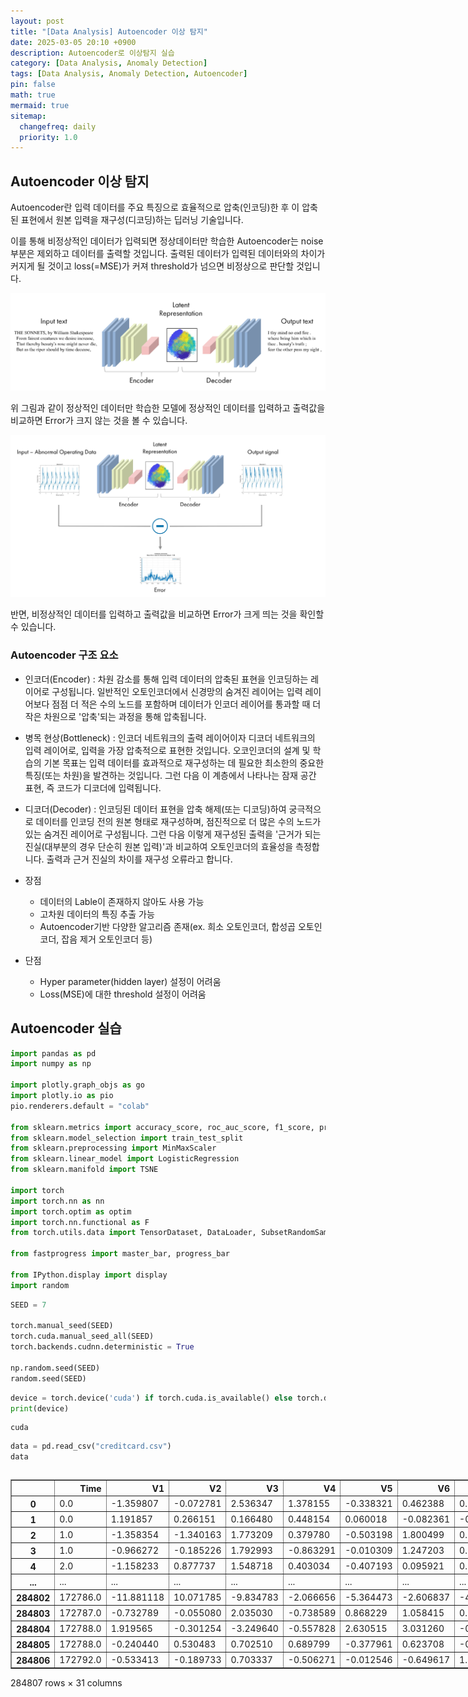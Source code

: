 ```yaml
---
layout: post
title: "[Data Analysis] Autoencoder 이상 탐지"
date: 2025-03-05 20:10 +0900
description: Autoencoder로 이상탐지 실습
category: [Data Analysis, Anomaly Detection]
tags: [Data Analysis, Anomaly Detection, Autoencoder]
pin: false
math: true
mermaid: true
sitemap:
  changefreq: daily
  priority: 1.0
---
```


## Autoencoder 이상 탐지
Autoencoder란 입력 데이터를 주요 특징으로 효율적으로 압축(인코딩)한 후 이 압축된 표현에서 원본 입력을 재구성(디코딩)하는 딥러닝 기술입니다.

 이를 통해 비정상적인 데이터가 입력되면 정상데이터만 학습한 Autoencoder는 noise부분은 제외하고 데이터를 출력할 것입니다. 출력된 데이터가 입력된 데이터와의 차이가 커지게 될 것이고 loss(=MSE)가 커져 threshold가 넘으면 비정상으로 판단할 것입니다.

![autoencoder](/assets/img/data_analysis/anomaly_detection/autoencoder/autoencoder.svg)

위 그림과 같이 정상적인 데이터만 학습한 모델에 정상적인 데이터를 입력하고 출력값을 비교하면 Error가 크지 않는 것을 볼 수 있습니다.

![autoencoder-anomaly](/assets/img/data_analysis/anomaly_detection/autoencoder/autoencoder-anomaly.svg)

반면, 비정상적인 데이터를 입력하고 출력값을 비교하면 Error가 크게 띄는 것을 확인할 수 있습니다.

### Autoencoder 구조 요소

- 인코더(Encoder) : 차원 감소를 통해 입력 데이터의 압축된 표현을 인코딩하는 레이어로 구성됩니다. 일반적인 오토인코더에서 신경망의 숨겨진 레이어는 입력 레이어보다 점점 더 적은 수의 노드를 포함하며 데이터가 인코더 레이어를 통과할 때 더 작은 차원으로 '압축'되는 과정을 통해 압축됩니다.

- 병목 현상(Bottleneck) : 인코더 네트워크의 출력 레이어이자 디코더 네트워크의 입력 레이어로, 입력을 가장 압축적으로 표현한 것입니다. 오코인코더의 설계 및 학습의 기본 목표는 입력 데이터를 효과적으로 재구성하는 데 필요한 최소한의 중요한 특징(또는 차원)을 발견하는 것입니다. 그런 다음 이 계층에서 나타나는 잠재 공간 표현, 즉 코드가 디코더에 입력됩니다.

- 디코더(Decoder) : 인코딩된 데이터 표현을 압축 해제(또는 디코딩)하여 궁극적으로 데이터를 인코딩 전의 원본 형태로 재구성하며, 점진적으로 더 많은 수의 노드가 있는 숨겨진 레이어로 구성됩니다. 그런 다음 이렇게 재구성된 출력을 '근거가 되는 진실(대부분의 경우 단순히 원본 입력)'과 비교하여 오토인코더의 효율성을 측정합니다. 출력과 근거 진실의 차이를 재구성 오류라고 합니다.

- 장점
    - 데이터의 Lable이 존재하지 않아도 사용 가능
    - 고차원 데이터의 특징 추출 가능
    - Autoencoder기반 다양한 알고리즘 존재(ex. 희소 오토인코더, 합성곱 오토인코더, 잡음 제거 오토인코더 등)

- 단점
    - Hyper parameter(hidden layer) 설정이 어려움
    - Loss(MSE)에 대한 threshold 설정이 어려움

## Autoencoder 실습


```python
import pandas as pd
import numpy as np

import plotly.graph_objs as go
import plotly.io as pio
pio.renderers.default = "colab"

from sklearn.metrics import accuracy_score, roc_auc_score, f1_score, precision_score, recall_score
from sklearn.model_selection import train_test_split
from sklearn.preprocessing import MinMaxScaler
from sklearn.linear_model import LogisticRegression
from sklearn.manifold import TSNE

import torch
import torch.nn as nn
import torch.optim as optim
import torch.nn.functional as F
from torch.utils.data import TensorDataset, DataLoader, SubsetRandomSampler

from fastprogress import master_bar, progress_bar

from IPython.display import display
import random
```


```python
SEED = 7

torch.manual_seed(SEED)
torch.cuda.manual_seed_all(SEED)
torch.backends.cudnn.deterministic = True

np.random.seed(SEED)
random.seed(SEED)
```


```python
device = torch.device('cuda') if torch.cuda.is_available() else torch.device('cpu')
print(device)
```

    cuda
    


```python
data = pd.read_csv("creditcard.csv")
data
```





  <div id="df-2ee9df68-d2b5-4001-99bd-2d1983cf6f66" class="colab-df-container">
    <div>
<style scoped>
    .dataframe tbody tr th:only-of-type {
        vertical-align: middle;
    }

    .dataframe tbody tr th {
        vertical-align: top;
    }

    .dataframe thead th {
        text-align: right;
    }
</style>
<table border="1" class="dataframe">
  <thead>
    <tr style="text-align: right;">
      <th></th>
      <th>Time</th>
      <th>V1</th>
      <th>V2</th>
      <th>V3</th>
      <th>V4</th>
      <th>V5</th>
      <th>V6</th>
      <th>V7</th>
      <th>V8</th>
      <th>V9</th>
      <th>V10</th>
      <th>V11</th>
      <th>V12</th>
      <th>V13</th>
      <th>V14</th>
      <th>V15</th>
      <th>V16</th>
      <th>V17</th>
      <th>V18</th>
      <th>V19</th>
      <th>V20</th>
      <th>V21</th>
      <th>V22</th>
      <th>V23</th>
      <th>V24</th>
      <th>V25</th>
      <th>V26</th>
      <th>V27</th>
      <th>V28</th>
      <th>Amount</th>
      <th>Class</th>
    </tr>
  </thead>
  <tbody>
    <tr>
      <th>0</th>
      <td>0.0</td>
      <td>-1.359807</td>
      <td>-0.072781</td>
      <td>2.536347</td>
      <td>1.378155</td>
      <td>-0.338321</td>
      <td>0.462388</td>
      <td>0.239599</td>
      <td>0.098698</td>
      <td>0.363787</td>
      <td>0.090794</td>
      <td>-0.551600</td>
      <td>-0.617801</td>
      <td>-0.991390</td>
      <td>-0.311169</td>
      <td>1.468177</td>
      <td>-0.470401</td>
      <td>0.207971</td>
      <td>0.025791</td>
      <td>0.403993</td>
      <td>0.251412</td>
      <td>-0.018307</td>
      <td>0.277838</td>
      <td>-0.110474</td>
      <td>0.066928</td>
      <td>0.128539</td>
      <td>-0.189115</td>
      <td>0.133558</td>
      <td>-0.021053</td>
      <td>149.62</td>
      <td>0</td>
    </tr>
    <tr>
      <th>1</th>
      <td>0.0</td>
      <td>1.191857</td>
      <td>0.266151</td>
      <td>0.166480</td>
      <td>0.448154</td>
      <td>0.060018</td>
      <td>-0.082361</td>
      <td>-0.078803</td>
      <td>0.085102</td>
      <td>-0.255425</td>
      <td>-0.166974</td>
      <td>1.612727</td>
      <td>1.065235</td>
      <td>0.489095</td>
      <td>-0.143772</td>
      <td>0.635558</td>
      <td>0.463917</td>
      <td>-0.114805</td>
      <td>-0.183361</td>
      <td>-0.145783</td>
      <td>-0.069083</td>
      <td>-0.225775</td>
      <td>-0.638672</td>
      <td>0.101288</td>
      <td>-0.339846</td>
      <td>0.167170</td>
      <td>0.125895</td>
      <td>-0.008983</td>
      <td>0.014724</td>
      <td>2.69</td>
      <td>0</td>
    </tr>
    <tr>
      <th>2</th>
      <td>1.0</td>
      <td>-1.358354</td>
      <td>-1.340163</td>
      <td>1.773209</td>
      <td>0.379780</td>
      <td>-0.503198</td>
      <td>1.800499</td>
      <td>0.791461</td>
      <td>0.247676</td>
      <td>-1.514654</td>
      <td>0.207643</td>
      <td>0.624501</td>
      <td>0.066084</td>
      <td>0.717293</td>
      <td>-0.165946</td>
      <td>2.345865</td>
      <td>-2.890083</td>
      <td>1.109969</td>
      <td>-0.121359</td>
      <td>-2.261857</td>
      <td>0.524980</td>
      <td>0.247998</td>
      <td>0.771679</td>
      <td>0.909412</td>
      <td>-0.689281</td>
      <td>-0.327642</td>
      <td>-0.139097</td>
      <td>-0.055353</td>
      <td>-0.059752</td>
      <td>378.66</td>
      <td>0</td>
    </tr>
    <tr>
      <th>3</th>
      <td>1.0</td>
      <td>-0.966272</td>
      <td>-0.185226</td>
      <td>1.792993</td>
      <td>-0.863291</td>
      <td>-0.010309</td>
      <td>1.247203</td>
      <td>0.237609</td>
      <td>0.377436</td>
      <td>-1.387024</td>
      <td>-0.054952</td>
      <td>-0.226487</td>
      <td>0.178228</td>
      <td>0.507757</td>
      <td>-0.287924</td>
      <td>-0.631418</td>
      <td>-1.059647</td>
      <td>-0.684093</td>
      <td>1.965775</td>
      <td>-1.232622</td>
      <td>-0.208038</td>
      <td>-0.108300</td>
      <td>0.005274</td>
      <td>-0.190321</td>
      <td>-1.175575</td>
      <td>0.647376</td>
      <td>-0.221929</td>
      <td>0.062723</td>
      <td>0.061458</td>
      <td>123.50</td>
      <td>0</td>
    </tr>
    <tr>
      <th>4</th>
      <td>2.0</td>
      <td>-1.158233</td>
      <td>0.877737</td>
      <td>1.548718</td>
      <td>0.403034</td>
      <td>-0.407193</td>
      <td>0.095921</td>
      <td>0.592941</td>
      <td>-0.270533</td>
      <td>0.817739</td>
      <td>0.753074</td>
      <td>-0.822843</td>
      <td>0.538196</td>
      <td>1.345852</td>
      <td>-1.119670</td>
      <td>0.175121</td>
      <td>-0.451449</td>
      <td>-0.237033</td>
      <td>-0.038195</td>
      <td>0.803487</td>
      <td>0.408542</td>
      <td>-0.009431</td>
      <td>0.798278</td>
      <td>-0.137458</td>
      <td>0.141267</td>
      <td>-0.206010</td>
      <td>0.502292</td>
      <td>0.219422</td>
      <td>0.215153</td>
      <td>69.99</td>
      <td>0</td>
    </tr>
    <tr>
      <th>...</th>
      <td>...</td>
      <td>...</td>
      <td>...</td>
      <td>...</td>
      <td>...</td>
      <td>...</td>
      <td>...</td>
      <td>...</td>
      <td>...</td>
      <td>...</td>
      <td>...</td>
      <td>...</td>
      <td>...</td>
      <td>...</td>
      <td>...</td>
      <td>...</td>
      <td>...</td>
      <td>...</td>
      <td>...</td>
      <td>...</td>
      <td>...</td>
      <td>...</td>
      <td>...</td>
      <td>...</td>
      <td>...</td>
      <td>...</td>
      <td>...</td>
      <td>...</td>
      <td>...</td>
      <td>...</td>
      <td>...</td>
    </tr>
    <tr>
      <th>284802</th>
      <td>172786.0</td>
      <td>-11.881118</td>
      <td>10.071785</td>
      <td>-9.834783</td>
      <td>-2.066656</td>
      <td>-5.364473</td>
      <td>-2.606837</td>
      <td>-4.918215</td>
      <td>7.305334</td>
      <td>1.914428</td>
      <td>4.356170</td>
      <td>-1.593105</td>
      <td>2.711941</td>
      <td>-0.689256</td>
      <td>4.626942</td>
      <td>-0.924459</td>
      <td>1.107641</td>
      <td>1.991691</td>
      <td>0.510632</td>
      <td>-0.682920</td>
      <td>1.475829</td>
      <td>0.213454</td>
      <td>0.111864</td>
      <td>1.014480</td>
      <td>-0.509348</td>
      <td>1.436807</td>
      <td>0.250034</td>
      <td>0.943651</td>
      <td>0.823731</td>
      <td>0.77</td>
      <td>0</td>
    </tr>
    <tr>
      <th>284803</th>
      <td>172787.0</td>
      <td>-0.732789</td>
      <td>-0.055080</td>
      <td>2.035030</td>
      <td>-0.738589</td>
      <td>0.868229</td>
      <td>1.058415</td>
      <td>0.024330</td>
      <td>0.294869</td>
      <td>0.584800</td>
      <td>-0.975926</td>
      <td>-0.150189</td>
      <td>0.915802</td>
      <td>1.214756</td>
      <td>-0.675143</td>
      <td>1.164931</td>
      <td>-0.711757</td>
      <td>-0.025693</td>
      <td>-1.221179</td>
      <td>-1.545556</td>
      <td>0.059616</td>
      <td>0.214205</td>
      <td>0.924384</td>
      <td>0.012463</td>
      <td>-1.016226</td>
      <td>-0.606624</td>
      <td>-0.395255</td>
      <td>0.068472</td>
      <td>-0.053527</td>
      <td>24.79</td>
      <td>0</td>
    </tr>
    <tr>
      <th>284804</th>
      <td>172788.0</td>
      <td>1.919565</td>
      <td>-0.301254</td>
      <td>-3.249640</td>
      <td>-0.557828</td>
      <td>2.630515</td>
      <td>3.031260</td>
      <td>-0.296827</td>
      <td>0.708417</td>
      <td>0.432454</td>
      <td>-0.484782</td>
      <td>0.411614</td>
      <td>0.063119</td>
      <td>-0.183699</td>
      <td>-0.510602</td>
      <td>1.329284</td>
      <td>0.140716</td>
      <td>0.313502</td>
      <td>0.395652</td>
      <td>-0.577252</td>
      <td>0.001396</td>
      <td>0.232045</td>
      <td>0.578229</td>
      <td>-0.037501</td>
      <td>0.640134</td>
      <td>0.265745</td>
      <td>-0.087371</td>
      <td>0.004455</td>
      <td>-0.026561</td>
      <td>67.88</td>
      <td>0</td>
    </tr>
    <tr>
      <th>284805</th>
      <td>172788.0</td>
      <td>-0.240440</td>
      <td>0.530483</td>
      <td>0.702510</td>
      <td>0.689799</td>
      <td>-0.377961</td>
      <td>0.623708</td>
      <td>-0.686180</td>
      <td>0.679145</td>
      <td>0.392087</td>
      <td>-0.399126</td>
      <td>-1.933849</td>
      <td>-0.962886</td>
      <td>-1.042082</td>
      <td>0.449624</td>
      <td>1.962563</td>
      <td>-0.608577</td>
      <td>0.509928</td>
      <td>1.113981</td>
      <td>2.897849</td>
      <td>0.127434</td>
      <td>0.265245</td>
      <td>0.800049</td>
      <td>-0.163298</td>
      <td>0.123205</td>
      <td>-0.569159</td>
      <td>0.546668</td>
      <td>0.108821</td>
      <td>0.104533</td>
      <td>10.00</td>
      <td>0</td>
    </tr>
    <tr>
      <th>284806</th>
      <td>172792.0</td>
      <td>-0.533413</td>
      <td>-0.189733</td>
      <td>0.703337</td>
      <td>-0.506271</td>
      <td>-0.012546</td>
      <td>-0.649617</td>
      <td>1.577006</td>
      <td>-0.414650</td>
      <td>0.486180</td>
      <td>-0.915427</td>
      <td>-1.040458</td>
      <td>-0.031513</td>
      <td>-0.188093</td>
      <td>-0.084316</td>
      <td>0.041333</td>
      <td>-0.302620</td>
      <td>-0.660377</td>
      <td>0.167430</td>
      <td>-0.256117</td>
      <td>0.382948</td>
      <td>0.261057</td>
      <td>0.643078</td>
      <td>0.376777</td>
      <td>0.008797</td>
      <td>-0.473649</td>
      <td>-0.818267</td>
      <td>-0.002415</td>
      <td>0.013649</td>
      <td>217.00</td>
      <td>0</td>
    </tr>
  </tbody>
</table>
<p>284807 rows × 31 columns</p>
</div>
    <div class="colab-df-buttons">

  <div class="colab-df-container">
    <button class="colab-df-convert" onclick="convertToInteractive('df-2ee9df68-d2b5-4001-99bd-2d1983cf6f66')"
            title="Convert this dataframe to an interactive table."
            style="display:none;">

  <svg xmlns="http://www.w3.org/2000/svg" height="24px" viewBox="0 -960 960 960">
    <path d="M120-120v-720h720v720H120Zm60-500h600v-160H180v160Zm220 220h160v-160H400v160Zm0 220h160v-160H400v160ZM180-400h160v-160H180v160Zm440 0h160v-160H620v160ZM180-180h160v-160H180v160Zm440 0h160v-160H620v160Z"/>
  </svg>
    </button>

  <style>
    .colab-df-container {
      display:flex;
      gap: 12px;
    }

    .colab-df-convert {
      background-color: #E8F0FE;
      border: none;
      border-radius: 50%;
      cursor: pointer;
      display: none;
      fill: #1967D2;
      height: 32px;
      padding: 0 0 0 0;
      width: 32px;
    }

    .colab-df-convert:hover {
      background-color: #E2EBFA;
      box-shadow: 0px 1px 2px rgba(60, 64, 67, 0.3), 0px 1px 3px 1px rgba(60, 64, 67, 0.15);
      fill: #174EA6;
    }

    .colab-df-buttons div {
      margin-bottom: 4px;
    }

    [theme=dark] .colab-df-convert {
      background-color: #3B4455;
      fill: #D2E3FC;
    }

    [theme=dark] .colab-df-convert:hover {
      background-color: #434B5C;
      box-shadow: 0px 1px 3px 1px rgba(0, 0, 0, 0.15);
      filter: drop-shadow(0px 1px 2px rgba(0, 0, 0, 0.3));
      fill: #FFFFFF;
    }
  </style>

    <script>
      const buttonEl =
        document.querySelector('#df-2ee9df68-d2b5-4001-99bd-2d1983cf6f66 button.colab-df-convert');
      buttonEl.style.display =
        google.colab.kernel.accessAllowed ? 'block' : 'none';

      async function convertToInteractive(key) {
        const element = document.querySelector('#df-2ee9df68-d2b5-4001-99bd-2d1983cf6f66');
        const dataTable =
          await google.colab.kernel.invokeFunction('convertToInteractive',
                                                    [key], {});
        if (!dataTable) return;

        const docLinkHtml = 'Like what you see? Visit the ' +
          '<a target="_blank" href=https://colab.research.google.com/notebooks/data_table.ipynb>data table notebook</a>'
          + ' to learn more about interactive tables.';
        element.innerHTML = '';
        dataTable['output_type'] = 'display_data';
        await google.colab.output.renderOutput(dataTable, element);
        const docLink = document.createElement('div');
        docLink.innerHTML = docLinkHtml;
        element.appendChild(docLink);
      }
    </script>
  </div>


<div id="df-1cc8950f-628c-4b3d-a098-8abf13d08c6a">
  <button class="colab-df-quickchart" onclick="quickchart('df-1cc8950f-628c-4b3d-a098-8abf13d08c6a')"
            title="Suggest charts"
            style="display:none;">

<svg xmlns="http://www.w3.org/2000/svg" height="24px"viewBox="0 0 24 24"
     width="24px">
    <g>
        <path d="M19 3H5c-1.1 0-2 .9-2 2v14c0 1.1.9 2 2 2h14c1.1 0 2-.9 2-2V5c0-1.1-.9-2-2-2zM9 17H7v-7h2v7zm4 0h-2V7h2v10zm4 0h-2v-4h2v4z"/>
    </g>
</svg>
  </button>

<style>
  .colab-df-quickchart {
      --bg-color: #E8F0FE;
      --fill-color: #1967D2;
      --hover-bg-color: #E2EBFA;
      --hover-fill-color: #174EA6;
      --disabled-fill-color: #AAA;
      --disabled-bg-color: #DDD;
  }

  [theme=dark] .colab-df-quickchart {
      --bg-color: #3B4455;
      --fill-color: #D2E3FC;
      --hover-bg-color: #434B5C;
      --hover-fill-color: #FFFFFF;
      --disabled-bg-color: #3B4455;
      --disabled-fill-color: #666;
  }

  .colab-df-quickchart {
    background-color: var(--bg-color);
    border: none;
    border-radius: 50%;
    cursor: pointer;
    display: none;
    fill: var(--fill-color);
    height: 32px;
    padding: 0;
    width: 32px;
  }

  .colab-df-quickchart:hover {
    background-color: var(--hover-bg-color);
    box-shadow: 0 1px 2px rgba(60, 64, 67, 0.3), 0 1px 3px 1px rgba(60, 64, 67, 0.15);
    fill: var(--button-hover-fill-color);
  }

  .colab-df-quickchart-complete:disabled,
  .colab-df-quickchart-complete:disabled:hover {
    background-color: var(--disabled-bg-color);
    fill: var(--disabled-fill-color);
    box-shadow: none;
  }

  .colab-df-spinner {
    border: 2px solid var(--fill-color);
    border-color: transparent;
    border-bottom-color: var(--fill-color);
    animation:
      spin 1s steps(1) infinite;
  }

  @keyframes spin {
    0% {
      border-color: transparent;
      border-bottom-color: var(--fill-color);
      border-left-color: var(--fill-color);
    }
    20% {
      border-color: transparent;
      border-left-color: var(--fill-color);
      border-top-color: var(--fill-color);
    }
    30% {
      border-color: transparent;
      border-left-color: var(--fill-color);
      border-top-color: var(--fill-color);
      border-right-color: var(--fill-color);
    }
    40% {
      border-color: transparent;
      border-right-color: var(--fill-color);
      border-top-color: var(--fill-color);
    }
    60% {
      border-color: transparent;
      border-right-color: var(--fill-color);
    }
    80% {
      border-color: transparent;
      border-right-color: var(--fill-color);
      border-bottom-color: var(--fill-color);
    }
    90% {
      border-color: transparent;
      border-bottom-color: var(--fill-color);
    }
  }
</style>

  <script>
    async function quickchart(key) {
      const quickchartButtonEl =
        document.querySelector('#' + key + ' button');
      quickchartButtonEl.disabled = true;  // To prevent multiple clicks.
      quickchartButtonEl.classList.add('colab-df-spinner');
      try {
        const charts = await google.colab.kernel.invokeFunction(
            'suggestCharts', [key], {});
      } catch (error) {
        console.error('Error during call to suggestCharts:', error);
      }
      quickchartButtonEl.classList.remove('colab-df-spinner');
      quickchartButtonEl.classList.add('colab-df-quickchart-complete');
    }
    (() => {
      let quickchartButtonEl =
        document.querySelector('#df-1cc8950f-628c-4b3d-a098-8abf13d08c6a button');
      quickchartButtonEl.style.display =
        google.colab.kernel.accessAllowed ? 'block' : 'none';
    })();
  </script>
</div>

  <div id="id_25b1e40c-afb3-4f80-af59-1409a8ae94fe">
    <style>
      .colab-df-generate {
        background-color: #E8F0FE;
        border: none;
        border-radius: 50%;
        cursor: pointer;
        display: none;
        fill: #1967D2;
        height: 32px;
        padding: 0 0 0 0;
        width: 32px;
      }

      .colab-df-generate:hover {
        background-color: #E2EBFA;
        box-shadow: 0px 1px 2px rgba(60, 64, 67, 0.3), 0px 1px 3px 1px rgba(60, 64, 67, 0.15);
        fill: #174EA6;
      }

      [theme=dark] .colab-df-generate {
        background-color: #3B4455;
        fill: #D2E3FC;
      }

      [theme=dark] .colab-df-generate:hover {
        background-color: #434B5C;
        box-shadow: 0px 1px 3px 1px rgba(0, 0, 0, 0.15);
        filter: drop-shadow(0px 1px 2px rgba(0, 0, 0, 0.3));
        fill: #FFFFFF;
      }
    </style>
    <button class="colab-df-generate" onclick="generateWithVariable('data')"
            title="Generate code using this dataframe."
            style="display:none;">

  <svg xmlns="http://www.w3.org/2000/svg" height="24px"viewBox="0 0 24 24"
       width="24px">
    <path d="M7,19H8.4L18.45,9,17,7.55,7,17.6ZM5,21V16.75L18.45,3.32a2,2,0,0,1,2.83,0l1.4,1.43a1.91,1.91,0,0,1,.58,1.4,1.91,1.91,0,0,1-.58,1.4L9.25,21ZM18.45,9,17,7.55Zm-12,3A5.31,5.31,0,0,0,4.9,8.1,5.31,5.31,0,0,0,1,6.5,5.31,5.31,0,0,0,4.9,4.9,5.31,5.31,0,0,0,6.5,1,5.31,5.31,0,0,0,8.1,4.9,5.31,5.31,0,0,0,12,6.5,5.46,5.46,0,0,0,6.5,12Z"/>
  </svg>
    </button>
    <script>
      (() => {
      const buttonEl =
        document.querySelector('#id_25b1e40c-afb3-4f80-af59-1409a8ae94fe button.colab-df-generate');
      buttonEl.style.display =
        google.colab.kernel.accessAllowed ? 'block' : 'none';

      buttonEl.onclick = () => {
        google.colab.notebook.generateWithVariable('data');
      }
      })();
    </script>
  </div>

    </div>
  </div>





```python
# 최소 전처리
data['Time'] = data['Time'] / 3600 % 24
```


```python
data['Class'].value_counts()
```




<div>
<style scoped>
    .dataframe tbody tr th:only-of-type {
        vertical-align: middle;
    }

    .dataframe tbody tr th {
        vertical-align: top;
    }

    .dataframe thead th {
        text-align: right;
    }
</style>
<table border="1" class="dataframe">
  <thead>
    <tr style="text-align: right;">
      <th></th>
      <th>count</th>
    </tr>
    <tr>
      <th>Class</th>
      <th></th>
    </tr>
  </thead>
  <tbody>
    <tr>
      <th>0</th>
      <td>284315</td>
    </tr>
    <tr>
      <th>1</th>
      <td>492</td>
    </tr>
  </tbody>
</table>
</div><br><label><b>dtype:</b> int64</label>



### t-SNE 시각화


```python
# t-SNE을 위한 데이터 샘플링
fraud = data.loc[data['Class'] == 1]
non_fraud = data.loc[data['Class'] == 0].sample(3000, random_state=SEED)

new_data = pd.concat([fraud, non_fraud]).reset_index(drop=True)
y = new_data['Class'].values

tsne = TSNE(n_components=2, random_state=SEED)
tsne_data = tsne.fit_transform(new_data.drop(['Class'], axis=1))

traces = []
traces.append(go.Scatter(x=tsne_data[y==1, 0], y=tsne_data[y==1, 1], mode='markers', name='Fraud', marker=dict(color='red')))
traces.append(go.Scatter(x=tsne_data[y==0, 0], y=tsne_data[y==0, 1], mode='markers', name='Non-Fraud', marker=dict(color='blue')))

layout = go.Layout(title = "t-SNE Scatter Plot",
                   xaxis_title="component1",
                   yaxis_title="component2")

fig = go.Figure(data=traces, layout=layout)

fig.show()
```

<iframe src="/assets/img/data_analysis/anomaly_detection/autoencoder/tsne_plot.html" width="600" height="400"></iframe>


### Autoencoder 학습


```python
def get_dls(data, batch_sz, n_workers, valid_split=0.2):
    d_size = len(data)
    ixs = np.random.permutation(range(d_size))

    split = int(d_size * valid_split)
    train_ixs, valid_ixs = ixs[split:], ixs[:split]

    train_sampler = SubsetRandomSampler(train_ixs)
    valid_sampler = SubsetRandomSampler(valid_ixs)

    ds = TensorDataset(torch.from_numpy(data).float(), torch.from_numpy(data).float())

    train_dl = DataLoader(ds, batch_sz, sampler=train_sampler, num_workers=n_workers)
    valid_dl = DataLoader(ds, batch_sz, sampler=valid_sampler, num_workers=n_workers)

    return train_dl, valid_dl
```


```python
# https://github.com/AnswerDotAI/fastprogress
def plot_loss_update(epoch, epochs, mb, train_loss, valid_loss):
    """ dynamically print the loss plot during the training/validation loop.
        expects epoch to start from 1.
    """
    x = range(1, epoch+2)
    y = np.concatenate((train_loss, valid_loss))
    graphs = [[x,train_loss], [x,valid_loss]]
    x_margin = 0.0001
    y_margin = 0.0005
    x_bounds = [1-x_margin, epochs+x_margin]
    y_bounds = [np.min(y)-y_margin, np.max(y)+y_margin]

    mb.update_graph(graphs, x_bounds, y_bounds)
```


```python
def train(epochs, model, train_dl, valid_dl, optimizer, criterion, device):
    model = model.to(device)

    mb = master_bar(range(epochs))
    mb.write(['epoch', 'train loss', 'valid loss'], table=True)
    train_loss_plot = []
    valid_loss_plot = []

    for epoch in mb:
        model.train()
        train_loss = 0.
        for train_X, train_y in progress_bar(train_dl, parent=mb):
            train_X, train_y = train_X.to(device), train_y.to(device)
            train_out = model(train_X)
            loss = criterion(train_out, train_y)
            optimizer.zero_grad()
            loss.backward()
            optimizer.step()
            train_loss += loss.item()
            mb.child.comment = f'{loss.item():.4f}'

        train_loss_plot.append(train_loss/len(train_dl))

        with torch.no_grad():
            model.eval()
            valid_loss = 0.
            for valid_X, valid_y in progress_bar(valid_dl, parent=mb):
                valid_X, valid_y = valid_X.to(device), valid_y.to(device)
                valid_out = model(valid_X)
                loss = criterion(valid_out, valid_y)
                valid_loss += loss.item()
                mb.child.comment = f'{loss.item():.4f}'

        valid_loss_plot.append(valid_loss/len(valid_dl))

        plot_loss_update(epoch, epochs, mb, train_loss_plot, valid_loss_plot)
        mb.write([f'{epoch+1}', f'{train_loss/len(train_dl):.6f}', f'{valid_loss/len(valid_dl):.6f}'], table=True)
```


```python
class AutoEncoder(nn.Module):
    def __init__(self, f_in):
        super().__init__()

        self.encoder = nn.Sequential(
            nn.Linear(f_in, 100),
            nn.Tanh(),
            nn.Dropout(0.2),
            nn.Linear(100, 70),
            nn.Tanh(),
            nn.Dropout(0.2),
            nn.Linear(70, 40)
        )
        self.decoder = nn.Sequential(
            nn.ReLU(inplace=True),
            nn.Linear(40, 40),
            nn.Tanh(),
            nn.Dropout(0.2),
            nn.Linear(40, 70),
            nn.Tanh(),
            nn.Dropout(0.2),
            nn.Linear(70, f_in)
        )

    def forward(self, x):
        return self.decoder(self.encoder(x))
```


```python
EPOCHS = 10
BATCH_SIZE = 512
N_WORKERS = 0

model = AutoEncoder(30)
criterion = F.mse_loss
optimizer = optim.Adam(model.parameters(), lr=1e-3)
```


```python
X = data.drop('Class', axis=1).values
y = data['Class'].values

X = MinMaxScaler().fit_transform(X)
X_nonfraud = X[y == 0]
X_fraud = X[y == 1]
train_dl, valid_dl = get_dls(X_nonfraud[:5000], BATCH_SIZE, N_WORKERS)
```


```python
train(EPOCHS, model, train_dl, valid_dl, optimizer, criterion, device)
```



<style>
    /* Turns off some styling */
    progress {
        /* gets rid of default border in Firefox and Opera. */
        border: none;
        /* Needs to be in here for Safari polyfill so background images work as expected. */
        background-size: auto;
    }
    progress:not([value]), progress:not([value])::-webkit-progress-bar {
        background: repeating-linear-gradient(45deg, #7e7e7e, #7e7e7e 10px, #5c5c5c 10px, #5c5c5c 20px);
    }
    .progress-bar-interrupted, .progress-bar-interrupted::-webkit-progress-bar {
        background: #F44336;
    }
</style>




<table border="1" class="dataframe">
  <thead>
    <tr style="text-align: left;">
      <th>epoch</th>
      <th>train loss</th>
      <th>valid loss</th>
    </tr>
  </thead>
  <tbody>
    <tr>
      <td>1</td>
      <td>0.270380</td>
      <td>0.194823</td>
    </tr>
    <tr>
      <td>2</td>
      <td>0.129282</td>
      <td>0.031349</td>
    </tr>
    <tr>
      <td>3</td>
      <td>0.044266</td>
      <td>0.011216</td>
    </tr>
    <tr>
      <td>4</td>
      <td>0.030186</td>
      <td>0.006618</td>
    </tr>
    <tr>
      <td>5</td>
      <td>0.024496</td>
      <td>0.003836</td>
    </tr>
    <tr>
      <td>6</td>
      <td>0.019749</td>
      <td>0.002219</td>
    </tr>
    <tr>
      <td>7</td>
      <td>0.017160</td>
      <td>0.002380</td>
    </tr>
    <tr>
      <td>8</td>
      <td>0.015620</td>
      <td>0.001863</td>
    </tr>
    <tr>
      <td>9</td>
      <td>0.013945</td>
      <td>0.002094</td>
    </tr>
    <tr>
      <td>10</td>
      <td>0.013202</td>
      <td>0.001787</td>
    </tr>
  </tbody>
</table>



    
![png](/assets/img/data_analysis/anomaly_detection/autoencoder/autoencoder_plot.png)
    


### 평가


```python
def print_metric(model, df, y, scaler=None):
    X_train, X_val, y_train, y_val = train_test_split(df, y, test_size=0.2, shuffle=True, random_state=SEED, stratify=y)
    mets = [accuracy_score, precision_score, recall_score, f1_score]

    if scaler is not None:
        X_train = scaler.fit_transform(X_train)
        X_val = scaler.transform(X_val)

    model.fit(X_train, y_train)
    train_preds = model.predict(X_train)
    train_probs = model.predict_proba(X_train)[:, 1]
    val_preds = model.predict(X_val)
    val_probs = model.predict_proba(X_val)[:, 1]

    train_met = pd.Series({m.__name__: m(y_train, train_preds) for m in mets})
    train_met['roc_auc'] = roc_auc_score(y_train, train_probs)
    val_met = pd.Series({m.__name__: m(y_val, val_preds) for m in mets})
    val_met['roc_auc'] = roc_auc_score(y_val, val_probs)
    met_df = pd.DataFrame()
    met_df['train'] = train_met
    met_df['valid'] = val_met

    display(met_df)
```


```python
with torch.no_grad():
    model.eval()
    non_fraud_encoded = model.encoder(torch.from_numpy(X_nonfraud).float().to(device)).cpu().numpy()
    fraud_encoded = model.encoder(torch.from_numpy(X_fraud).float().to(device)).cpu().numpy()

encoded_X = np.append(non_fraud_encoded, fraud_encoded, axis=0)
encoded_y = np.append(np.zeros(len(non_fraud_encoded)), np.ones(len(fraud_encoded)))
```


```python
clf = LogisticRegression(random_state=SEED)
print('Metric scores for original data:')
print_metric(clf, X, y)
print('Metric score for encoded data:')
print_metric(clf, encoded_X, encoded_y)
```

    Metric scores for original data:
    



  <div id="df-964fcc6e-14fc-4c55-8825-f332d4f0a438" class="colab-df-container">
    <div>
<style scoped>
    .dataframe tbody tr th:only-of-type {
        vertical-align: middle;
    }

    .dataframe tbody tr th {
        vertical-align: top;
    }

    .dataframe thead th {
        text-align: right;
    }
</style>
<table border="1" class="dataframe">
  <thead>
    <tr style="text-align: right;">
      <th></th>
      <th>train</th>
      <th>valid</th>
    </tr>
  </thead>
  <tbody>
    <tr>
      <th>accuracy_score</th>
      <td>0.999008</td>
      <td>0.999017</td>
    </tr>
    <tr>
      <th>precision_score</th>
      <td>0.852941</td>
      <td>0.888889</td>
    </tr>
    <tr>
      <th>recall_score</th>
      <td>0.515228</td>
      <td>0.489796</td>
    </tr>
    <tr>
      <th>f1_score</th>
      <td>0.642405</td>
      <td>0.631579</td>
    </tr>
    <tr>
      <th>roc_auc</th>
      <td>0.968392</td>
      <td>0.960051</td>
    </tr>
  </tbody>
</table>
</div>
    <div class="colab-df-buttons">

  <div class="colab-df-container">
    <button class="colab-df-convert" onclick="convertToInteractive('df-964fcc6e-14fc-4c55-8825-f332d4f0a438')"
            title="Convert this dataframe to an interactive table."
            style="display:none;">

  <svg xmlns="http://www.w3.org/2000/svg" height="24px" viewBox="0 -960 960 960">
    <path d="M120-120v-720h720v720H120Zm60-500h600v-160H180v160Zm220 220h160v-160H400v160Zm0 220h160v-160H400v160ZM180-400h160v-160H180v160Zm440 0h160v-160H620v160ZM180-180h160v-160H180v160Zm440 0h160v-160H620v160Z"/>
  </svg>
    </button>

  <style>
    .colab-df-container {
      display:flex;
      gap: 12px;
    }

    .colab-df-convert {
      background-color: #E8F0FE;
      border: none;
      border-radius: 50%;
      cursor: pointer;
      display: none;
      fill: #1967D2;
      height: 32px;
      padding: 0 0 0 0;
      width: 32px;
    }

    .colab-df-convert:hover {
      background-color: #E2EBFA;
      box-shadow: 0px 1px 2px rgba(60, 64, 67, 0.3), 0px 1px 3px 1px rgba(60, 64, 67, 0.15);
      fill: #174EA6;
    }

    .colab-df-buttons div {
      margin-bottom: 4px;
    }

    [theme=dark] .colab-df-convert {
      background-color: #3B4455;
      fill: #D2E3FC;
    }

    [theme=dark] .colab-df-convert:hover {
      background-color: #434B5C;
      box-shadow: 0px 1px 3px 1px rgba(0, 0, 0, 0.15);
      filter: drop-shadow(0px 1px 2px rgba(0, 0, 0, 0.3));
      fill: #FFFFFF;
    }
  </style>

    <script>
      const buttonEl =
        document.querySelector('#df-964fcc6e-14fc-4c55-8825-f332d4f0a438 button.colab-df-convert');
      buttonEl.style.display =
        google.colab.kernel.accessAllowed ? 'block' : 'none';

      async function convertToInteractive(key) {
        const element = document.querySelector('#df-964fcc6e-14fc-4c55-8825-f332d4f0a438');
        const dataTable =
          await google.colab.kernel.invokeFunction('convertToInteractive',
                                                    [key], {});
        if (!dataTable) return;

        const docLinkHtml = 'Like what you see? Visit the ' +
          '<a target="_blank" href=https://colab.research.google.com/notebooks/data_table.ipynb>data table notebook</a>'
          + ' to learn more about interactive tables.';
        element.innerHTML = '';
        dataTable['output_type'] = 'display_data';
        await google.colab.output.renderOutput(dataTable, element);
        const docLink = document.createElement('div');
        docLink.innerHTML = docLinkHtml;
        element.appendChild(docLink);
      }
    </script>
  </div>


<div id="df-002a766a-0bbc-411f-a4aa-366c44e16619">
  <button class="colab-df-quickchart" onclick="quickchart('df-002a766a-0bbc-411f-a4aa-366c44e16619')"
            title="Suggest charts"
            style="display:none;">

<svg xmlns="http://www.w3.org/2000/svg" height="24px"viewBox="0 0 24 24"
     width="24px">
    <g>
        <path d="M19 3H5c-1.1 0-2 .9-2 2v14c0 1.1.9 2 2 2h14c1.1 0 2-.9 2-2V5c0-1.1-.9-2-2-2zM9 17H7v-7h2v7zm4 0h-2V7h2v10zm4 0h-2v-4h2v4z"/>
    </g>
</svg>
  </button>

<style>
  .colab-df-quickchart {
      --bg-color: #E8F0FE;
      --fill-color: #1967D2;
      --hover-bg-color: #E2EBFA;
      --hover-fill-color: #174EA6;
      --disabled-fill-color: #AAA;
      --disabled-bg-color: #DDD;
  }

  [theme=dark] .colab-df-quickchart {
      --bg-color: #3B4455;
      --fill-color: #D2E3FC;
      --hover-bg-color: #434B5C;
      --hover-fill-color: #FFFFFF;
      --disabled-bg-color: #3B4455;
      --disabled-fill-color: #666;
  }

  .colab-df-quickchart {
    background-color: var(--bg-color);
    border: none;
    border-radius: 50%;
    cursor: pointer;
    display: none;
    fill: var(--fill-color);
    height: 32px;
    padding: 0;
    width: 32px;
  }

  .colab-df-quickchart:hover {
    background-color: var(--hover-bg-color);
    box-shadow: 0 1px 2px rgba(60, 64, 67, 0.3), 0 1px 3px 1px rgba(60, 64, 67, 0.15);
    fill: var(--button-hover-fill-color);
  }

  .colab-df-quickchart-complete:disabled,
  .colab-df-quickchart-complete:disabled:hover {
    background-color: var(--disabled-bg-color);
    fill: var(--disabled-fill-color);
    box-shadow: none;
  }

  .colab-df-spinner {
    border: 2px solid var(--fill-color);
    border-color: transparent;
    border-bottom-color: var(--fill-color);
    animation:
      spin 1s steps(1) infinite;
  }

  @keyframes spin {
    0% {
      border-color: transparent;
      border-bottom-color: var(--fill-color);
      border-left-color: var(--fill-color);
    }
    20% {
      border-color: transparent;
      border-left-color: var(--fill-color);
      border-top-color: var(--fill-color);
    }
    30% {
      border-color: transparent;
      border-left-color: var(--fill-color);
      border-top-color: var(--fill-color);
      border-right-color: var(--fill-color);
    }
    40% {
      border-color: transparent;
      border-right-color: var(--fill-color);
      border-top-color: var(--fill-color);
    }
    60% {
      border-color: transparent;
      border-right-color: var(--fill-color);
    }
    80% {
      border-color: transparent;
      border-right-color: var(--fill-color);
      border-bottom-color: var(--fill-color);
    }
    90% {
      border-color: transparent;
      border-bottom-color: var(--fill-color);
    }
  }
</style>

  <script>
    async function quickchart(key) {
      const quickchartButtonEl =
        document.querySelector('#' + key + ' button');
      quickchartButtonEl.disabled = true;  // To prevent multiple clicks.
      quickchartButtonEl.classList.add('colab-df-spinner');
      try {
        const charts = await google.colab.kernel.invokeFunction(
            'suggestCharts', [key], {});
      } catch (error) {
        console.error('Error during call to suggestCharts:', error);
      }
      quickchartButtonEl.classList.remove('colab-df-spinner');
      quickchartButtonEl.classList.add('colab-df-quickchart-complete');
    }
    (() => {
      let quickchartButtonEl =
        document.querySelector('#df-002a766a-0bbc-411f-a4aa-366c44e16619 button');
      quickchartButtonEl.style.display =
        google.colab.kernel.accessAllowed ? 'block' : 'none';
    })();
  </script>
</div>

    </div>
  </div>



    Metric score for encoded data:
    



  <div id="df-f8d67748-f99b-4781-a335-1e0142fcf47c" class="colab-df-container">
    <div>
<style scoped>
    .dataframe tbody tr th:only-of-type {
        vertical-align: middle;
    }

    .dataframe tbody tr th {
        vertical-align: top;
    }

    .dataframe thead th {
        text-align: right;
    }
</style>
<table border="1" class="dataframe">
  <thead>
    <tr style="text-align: right;">
      <th></th>
      <th>train</th>
      <th>valid</th>
    </tr>
  </thead>
  <tbody>
    <tr>
      <th>accuracy_score</th>
      <td>0.998503</td>
      <td>0.998490</td>
    </tr>
    <tr>
      <th>precision_score</th>
      <td>0.804598</td>
      <td>0.772727</td>
    </tr>
    <tr>
      <th>recall_score</th>
      <td>0.177665</td>
      <td>0.173469</td>
    </tr>
    <tr>
      <th>f1_score</th>
      <td>0.291060</td>
      <td>0.283333</td>
    </tr>
    <tr>
      <th>roc_auc</th>
      <td>0.972581</td>
      <td>0.983995</td>
    </tr>
  </tbody>
</table>
</div>
    <div class="colab-df-buttons">

  <div class="colab-df-container">
    <button class="colab-df-convert" onclick="convertToInteractive('df-f8d67748-f99b-4781-a335-1e0142fcf47c')"
            title="Convert this dataframe to an interactive table."
            style="display:none;">

  <svg xmlns="http://www.w3.org/2000/svg" height="24px" viewBox="0 -960 960 960">
    <path d="M120-120v-720h720v720H120Zm60-500h600v-160H180v160Zm220 220h160v-160H400v160Zm0 220h160v-160H400v160ZM180-400h160v-160H180v160Zm440 0h160v-160H620v160ZM180-180h160v-160H180v160Zm440 0h160v-160H620v160Z"/>
  </svg>
    </button>

  <style>
    .colab-df-container {
      display:flex;
      gap: 12px;
    }

    .colab-df-convert {
      background-color: #E8F0FE;
      border: none;
      border-radius: 50%;
      cursor: pointer;
      display: none;
      fill: #1967D2;
      height: 32px;
      padding: 0 0 0 0;
      width: 32px;
    }

    .colab-df-convert:hover {
      background-color: #E2EBFA;
      box-shadow: 0px 1px 2px rgba(60, 64, 67, 0.3), 0px 1px 3px 1px rgba(60, 64, 67, 0.15);
      fill: #174EA6;
    }

    .colab-df-buttons div {
      margin-bottom: 4px;
    }

    [theme=dark] .colab-df-convert {
      background-color: #3B4455;
      fill: #D2E3FC;
    }

    [theme=dark] .colab-df-convert:hover {
      background-color: #434B5C;
      box-shadow: 0px 1px 3px 1px rgba(0, 0, 0, 0.15);
      filter: drop-shadow(0px 1px 2px rgba(0, 0, 0, 0.3));
      fill: #FFFFFF;
    }
  </style>

    <script>
      const buttonEl =
        document.querySelector('#df-f8d67748-f99b-4781-a335-1e0142fcf47c button.colab-df-convert');
      buttonEl.style.display =
        google.colab.kernel.accessAllowed ? 'block' : 'none';

      async function convertToInteractive(key) {
        const element = document.querySelector('#df-f8d67748-f99b-4781-a335-1e0142fcf47c');
        const dataTable =
          await google.colab.kernel.invokeFunction('convertToInteractive',
                                                    [key], {});
        if (!dataTable) return;

        const docLinkHtml = 'Like what you see? Visit the ' +
          '<a target="_blank" href=https://colab.research.google.com/notebooks/data_table.ipynb>data table notebook</a>'
          + ' to learn more about interactive tables.';
        element.innerHTML = '';
        dataTable['output_type'] = 'display_data';
        await google.colab.output.renderOutput(dataTable, element);
        const docLink = document.createElement('div');
        docLink.innerHTML = docLinkHtml;
        element.appendChild(docLink);
      }
    </script>
  </div>


<div id="df-42b665cd-ca49-4539-b0ae-ff4c175ef19f">
  <button class="colab-df-quickchart" onclick="quickchart('df-42b665cd-ca49-4539-b0ae-ff4c175ef19f')"
            title="Suggest charts"
            style="display:none;">

<svg xmlns="http://www.w3.org/2000/svg" height="24px"viewBox="0 0 24 24"
     width="24px">
    <g>
        <path d="M19 3H5c-1.1 0-2 .9-2 2v14c0 1.1.9 2 2 2h14c1.1 0 2-.9 2-2V5c0-1.1-.9-2-2-2zM9 17H7v-7h2v7zm4 0h-2V7h2v10zm4 0h-2v-4h2v4z"/>
    </g>
</svg>
  </button>

<style>
  .colab-df-quickchart {
      --bg-color: #E8F0FE;
      --fill-color: #1967D2;
      --hover-bg-color: #E2EBFA;
      --hover-fill-color: #174EA6;
      --disabled-fill-color: #AAA;
      --disabled-bg-color: #DDD;
  }

  [theme=dark] .colab-df-quickchart {
      --bg-color: #3B4455;
      --fill-color: #D2E3FC;
      --hover-bg-color: #434B5C;
      --hover-fill-color: #FFFFFF;
      --disabled-bg-color: #3B4455;
      --disabled-fill-color: #666;
  }

  .colab-df-quickchart {
    background-color: var(--bg-color);
    border: none;
    border-radius: 50%;
    cursor: pointer;
    display: none;
    fill: var(--fill-color);
    height: 32px;
    padding: 0;
    width: 32px;
  }

  .colab-df-quickchart:hover {
    background-color: var(--hover-bg-color);
    box-shadow: 0 1px 2px rgba(60, 64, 67, 0.3), 0 1px 3px 1px rgba(60, 64, 67, 0.15);
    fill: var(--button-hover-fill-color);
  }

  .colab-df-quickchart-complete:disabled,
  .colab-df-quickchart-complete:disabled:hover {
    background-color: var(--disabled-bg-color);
    fill: var(--disabled-fill-color);
    box-shadow: none;
  }

  .colab-df-spinner {
    border: 2px solid var(--fill-color);
    border-color: transparent;
    border-bottom-color: var(--fill-color);
    animation:
      spin 1s steps(1) infinite;
  }

  @keyframes spin {
    0% {
      border-color: transparent;
      border-bottom-color: var(--fill-color);
      border-left-color: var(--fill-color);
    }
    20% {
      border-color: transparent;
      border-left-color: var(--fill-color);
      border-top-color: var(--fill-color);
    }
    30% {
      border-color: transparent;
      border-left-color: var(--fill-color);
      border-top-color: var(--fill-color);
      border-right-color: var(--fill-color);
    }
    40% {
      border-color: transparent;
      border-right-color: var(--fill-color);
      border-top-color: var(--fill-color);
    }
    60% {
      border-color: transparent;
      border-right-color: var(--fill-color);
    }
    80% {
      border-color: transparent;
      border-right-color: var(--fill-color);
      border-bottom-color: var(--fill-color);
    }
    90% {
      border-color: transparent;
      border-bottom-color: var(--fill-color);
    }
  }
</style>

  <script>
    async function quickchart(key) {
      const quickchartButtonEl =
        document.querySelector('#' + key + ' button');
      quickchartButtonEl.disabled = true;  // To prevent multiple clicks.
      quickchartButtonEl.classList.add('colab-df-spinner');
      try {
        const charts = await google.colab.kernel.invokeFunction(
            'suggestCharts', [key], {});
      } catch (error) {
        console.error('Error during call to suggestCharts:', error);
      }
      quickchartButtonEl.classList.remove('colab-df-spinner');
      quickchartButtonEl.classList.add('colab-df-quickchart-complete');
    }
    (() => {
      let quickchartButtonEl =
        document.querySelector('#df-42b665cd-ca49-4539-b0ae-ff4c175ef19f button');
      quickchartButtonEl.style.display =
        google.colab.kernel.accessAllowed ? 'block' : 'none';
    })();
  </script>
</div>

    </div>
  </div>

&nbsp;

- 참고자료
    - [https://kr.mathworks.com/discovery/autoencoder.html](https://kr.mathworks.com/discovery/autoencoder.html)
    - [https://www.ibm.com/kr-ko/think/topics/autoencoder](https://www.ibm.com/kr-ko/think/topics/autoencoder)
    - [https://www.kaggle.com/code/rohitgr/autoencoders-tsne](https://www.kaggle.com/code/rohitgr/autoencoders-tsne)
    - [https://pebpung.github.io/autoencoder/2021/09/11/Auto-Encoder-1.html](https://pebpung.github.io/autoencoder/2021/09/11/Auto-Encoder-1.html)